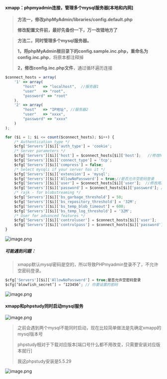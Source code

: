 #### xmapp：phpmyadmin连接，管理多个mysql服务器[本地和内网]

> **方法一，修改phpMyAdmin/libraries/config.default.php**
>
> **修改配置文件前，最好先备份一下，万一改错地方了**

> **方法二，同时管理多个mysql服务器。**
>
> **1，将phpMyAdmin根目录下的config.sample.inc.php，重命名为config.inc.php**，将原本都注释掉
>
> **2，修改config.inc.php文件**，通过循环遍历连接

```js
$connect_hosts = array(
    '1' => array(
        "host"   => "localhost",  //服务器1  
        "user"   => "root",
        "password" => "root"
    ),
    '2' => array(
        "host"   => "IP地址", //服务器2  
        "user"   => "xxxx",
        "password" => "xxxx"
    )
);

for ($i = 1; $i <= count($connect_hosts); $i++) {
    /* Authentication type */
    $cfg['Servers'][$i]['auth_type'] = 'cookie';
    /* Server parameters */
    $cfg['Servers'][$i]['host'] = $connect_hosts[$i]['host'];   //修改host  
    $cfg['Servers'][$i]['connect_type'] = 'tcp';
    $cfg['Servers'][$i]['compress'] = false;
    /* Select mysqli if your server has it */
    $cfg['Servers'][$i]['extension'] = 'mysql';
    $cfg['Servers'][$i]['AllowNoPassword'] = true;//是否允许空密码登录
    $cfg['Servers'][$i]['user'] = $connect_hosts[$i]['user'];  //修改用户名  
    $cfg['Servers'][$i]['password'] = $connect_hosts[$i]['password']; //密码  
    /* rajk - for blobstreaming */
    $cfg['Servers'][$i]['bs_garbage_threshold'] = 50;
    $cfg['Servers'][$i]['bs_repository_threshold'] = '32M';
    $cfg['Servers'][$i]['bs_temp_blob_timeout'] = 600;
    $cfg['Servers'][$i]['bs_temp_log_threshold'] = '32M';
    /* User for advanced features */
    $cfg['Servers'][$i]['controluser'] = $connect_hosts[$i]['user'];
    $cfg['Servers'][$i]['controlpass'] = $connect_hosts[$i]['password'];
}
```

![image.png](https://i.loli.net/2020/03/21/8fBUC2chPSET3Jp.png)

##### 可能遇到问题：

> xmapp默认mysql密码是空的，所以导致PHPmyadmin登录不了，不允许空密码登录。

```js
$cfg['Servers'][$i]['AllowNoPassword'] = true;是否允许空密码登录
$cfg[‘blowfish_secret’] = ‘123456’; // 你要设置的密码
```

![image.png](https://i.loli.net/2020/03/21/zufVK3S2AXCJpgW.png)

#### xmapp和phpstudy同时启动mysql服务

![image.png](https://i.loli.net/2020/03/21/wGxWpndDcMNLoil.png)

> 之前会遇到两个mysql不能同时启动，现在比较简单做法是先确定xmapp的mysql版本号
>
> phpstudy相对于下载对应版本[端口号什么都不用改变，只需要安装对应版本就行]
>
> 我这phpstudy安装是5.5.29

![image.png](https://i.loli.net/2020/03/21/m19of5zyYnsIZMg.png)

